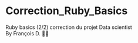 # Correction_Ruby_Basics
Ruby basics (2/2) correction du projet Data scientist
<br/> By François D. 🏴‍☠️
